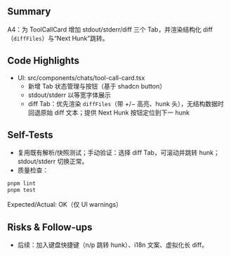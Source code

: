 ## Summary

A4：为 ToolCallCard 增加 stdout/stderr/diff 三个 Tab，并渲染结构化 diff（`diffFiles`）与“Next Hunk”跳转。

## Code Highlights

- UI: src/components/chats/tool-call-card.tsx
  - 新增 Tab 状态管理与按钮（基于 shadcn button）
  - stdout/stderr 以等宽字体展示
  - diff Tab：优先渲染 `diffFiles`（带 +/− 高亮、hunk 头），无结构数据时回退原始 diff 文本；提供 Next Hunk 按钮定位到下一 hunk

## Self-Tests

- 复用既有解析/快照测试；手动验证：选择 diff Tab，可滚动并跳转 hunk；stdout/stderr 切换正常。
- 质量检查：

```bash
pnpm lint
pnpm test
```

Expected/Actual: OK（仅 UI warnings）

## Risks & Follow-ups

- 后续：加入键盘快捷键（n/p 跳转 hunk）、i18n 文案、虚拟化长 diff。
